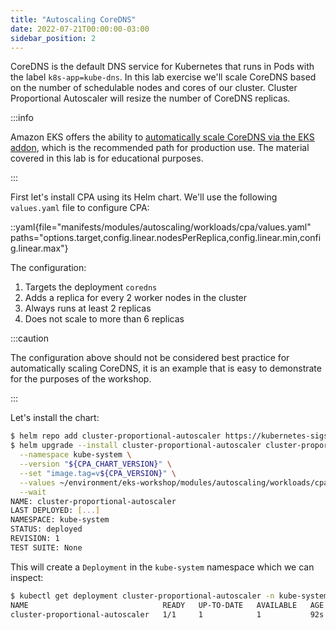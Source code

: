 ```yaml
---
title: "Autoscaling CoreDNS"
date: 2022-07-21T00:00:00-03:00
sidebar_position: 2
---
```


CoreDNS is the default DNS service for Kubernetes that runs in Pods with the label `k8s-app=kube-dns`. In this lab exercise we'll scale CoreDNS based on the number of schedulable nodes and cores of our cluster. Cluster Proportional Autoscaler will resize the number of CoreDNS replicas.

:::info

Amazon EKS offers the ability to [automatically scale CoreDNS via the EKS addon](https://docs.aws.amazon.com/eks/latest/userguide/coredns-autoscaling.html), which is the recommended path for production use. The material covered in this lab is for educational purposes.

:::

First let's install CPA using its Helm chart. We'll use the following `values.yaml` file to configure CPA:

::yaml{file="manifests/modules/autoscaling/workloads/cpa/values.yaml" paths="options.target,config.linear.nodesPerReplica,config.linear.min,config.linear.max"}

The configuration:

1. Targets the deployment `coredns`
2. Adds a replica for every 2 worker nodes in the cluster
3. Always runs at least 2 replicas
4. Does not scale to more than 6 replicas

:::caution

The configuration above should not be considered best practice for automatically scaling CoreDNS, it is an example that is easy to demonstrate for the purposes of the workshop.

:::

Let's install the chart:

```bash
$ helm repo add cluster-proportional-autoscaler https://kubernetes-sigs.github.io/cluster-proportional-autoscaler
$ helm upgrade --install cluster-proportional-autoscaler cluster-proportional-autoscaler/cluster-proportional-autoscaler \
  --namespace kube-system \
  --version "${CPA_CHART_VERSION}" \
  --set "image.tag=v${CPA_VERSION}" \
  --values ~/environment/eks-workshop/modules/autoscaling/workloads/cpa/values.yaml \
  --wait
NAME: cluster-proportional-autoscaler
LAST DEPLOYED: [...]
NAMESPACE: kube-system
STATUS: deployed
REVISION: 1
TEST SUITE: None
```

This will create a `Deployment` in the `kube-system` namespace which we can inspect:

```bash
$ kubectl get deployment cluster-proportional-autoscaler -n kube-system
NAME                              READY   UP-TO-DATE   AVAILABLE   AGE
cluster-proportional-autoscaler   1/1     1            1           92s
```
